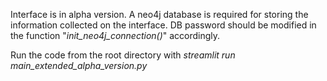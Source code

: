 Interface is in alpha version.
A neo4j database is required for storing the information collected on the interface. DB password should be modified in the function "_init_neo4j_connection()_" accordingly.

Run the code from the root directory with
_streamlit run main_extended_alpha_version.py_